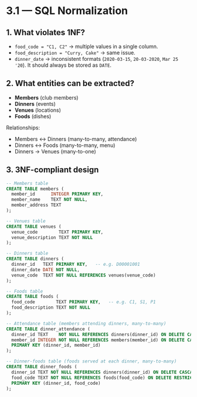 # 3.1 — SQL Normalization

## 1. What violates 1NF?

- `food_code = "C1, C2"` → multiple values in a single column.
- `food_description = "Curry, Cake"` → same issue.
- `dinner_date` → inconsistent formats (`2020-03-15`, `20-03-2020`, `Mar 25 '20`). It should always be stored as `DATE`.

## 2. What entities can be extracted?

- **Members** (club members)
- **Dinners** (events)
- **Venues** (locations)
- **Foods** (dishes)

Relationships:

- Members ↔ Dinners (many-to-many, attendance)
- Dinners ↔ Foods (many-to-many, menu)
- Dinners → Venues (many-to-one)

## 3. 3NF-compliant design

```sql
-- Members table
CREATE TABLE members (
  member_id      INTEGER PRIMARY KEY,
  member_name    TEXT NOT NULL,
  member_address TEXT
);

-- Venues table
CREATE TABLE venues (
  venue_code        TEXT PRIMARY KEY,
  venue_description TEXT NOT NULL
);

-- Dinners table
CREATE TABLE dinners (
  dinner_id   TEXT PRIMARY KEY,   -- e.g. D00001001
  dinner_date DATE NOT NULL,
  venue_code  TEXT NOT NULL REFERENCES venues(venue_code)
);

-- Foods table
CREATE TABLE foods (
  food_code        TEXT PRIMARY KEY,   -- e.g. C1, S1, P1
  food_description TEXT NOT NULL
);

-- Attendance table (members attending dinners, many-to-many)
CREATE TABLE dinner_attendance (
  dinner_id TEXT    NOT NULL REFERENCES dinners(dinner_id) ON DELETE CASCADE,
  member_id INTEGER NOT NULL REFERENCES members(member_id) ON DELETE CASCADE,
  PRIMARY KEY (dinner_id, member_id)
);

-- Dinner-foods table (foods served at each dinner, many-to-many)
CREATE TABLE dinner_foods (
  dinner_id TEXT NOT NULL REFERENCES dinners(dinner_id) ON DELETE CASCADE,
  food_code TEXT NOT NULL REFERENCES foods(food_code) ON DELETE RESTRICT,
  PRIMARY KEY (dinner_id, food_code)
);
```
